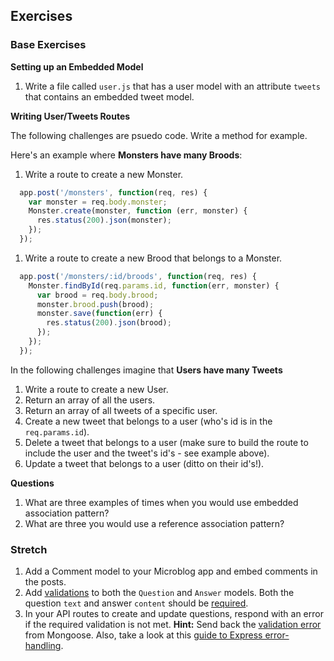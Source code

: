 ## Exercises

### Base Exercises

**Setting up an Embedded Model**

1. Write a file called `user.js` that has a user model with an attribute `tweets` that contains an embedded tweet model.

**Writing User/Tweets Routes** 

The following challenges are psuedo code. Write a method for example.

Here's an example where **Monsters have many Broods**:

1. Write a route to create a new Monster.

  ```js
    app.post('/monsters', function(req, res) {
      var monster = req.body.monster;
      Monster.create(monster, function (err, monster) {
        res.status(200).json(monster);
      });
    });
  ```

1. Write a route to create a new Brood that belongs to a Monster.

  ```js
    app.post('/monsters/:id/broods', function(req, res) {
      Monster.findById(req.params.id, function(err, monster) {
        var brood = req.body.brood;
        monster.brood.push(brood);
        monster.save(function(err) {
          res.status(200).json(brood);
        });
      });
    });
  ```

In the following challenges imagine that **Users have many Tweets**

1. Write a route to create a new User.
1. Return an array of all the users.
1. Return an array of all tweets of a specific user.
1. Create a new tweet that belongs to a user (who's id is in the `req.params.id`).
1. Delete a tweet that belongs to a user (make sure to build the route to include the user and the tweet's id's - see example above).
1. Update a tweet that belongs to a user (ditto on their id's!).


**Questions**

1. What are three examples of times when you would use embedded association pattern?
1. What are three you would use a reference association pattern?


### Stretch

1. Add a Comment model to your Microblog app and embed comments in the posts.
1. Add [validations](http://mongoosejs.com/docs/validation) to both the `Question` and `Answer` models. Both the question `text` and answer `content` should be [required](http://mongoosejs.com/docs/api.html#schematype_SchemaType-required).
1. In your API routes to create and update questions, respond with an error if the required validation is not met. **Hint:** Send back the <a href="http://mongoosejs.com/docs/validation#validation-errors" target="_blank">validation error</a> from Mongoose. Also, take a look at this <a href="http://expressjs.com/guide/error-handling.html" target="_blank">guide to Express error-handling</a>.
